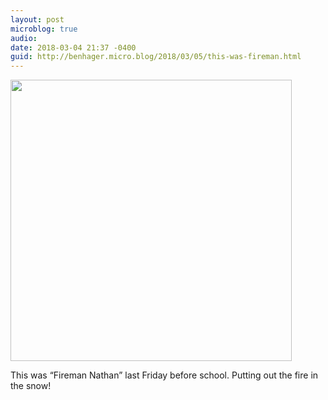 ```yaml
---
layout: post
microblog: true
audio: 
date: 2018-03-04 21:37 -0400
guid: http://benhager.micro.blog/2018/03/05/this-was-fireman.html
---
```


<img src="http://hager.blog/uploads/2018/b4bf625b12.jpg" width="450" height="600" style="height: auto;" class="sunlit_image" />

This was “Fireman Nathan” last Friday before school. Putting out the fire in the snow!


